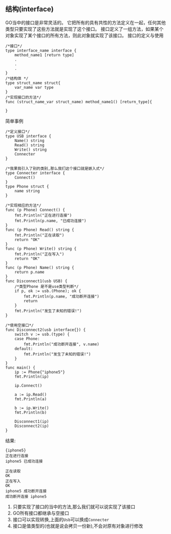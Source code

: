 ## 结构(interface)

GO当中的接口是非常灵活的。
它把所有的具有共性的方法定义在一起，任何其他类型只要实现了这些方法就是实现了这个接口。
接口定义了一组方法，如果某个对象实现了某个接口的所有方法，则此对象就实现了该接口。
接口的定义与使用
```
/*接口*/
type interface_name interface {
    method_name1 [return type]
    .
    .
    .
}
/*结构体 */
type struct_name struct{
    var_name var type
}
/*实现接口的方法*/
func (struct_name_var struct_name) method_name1() [return_type]{

}
```
简单事例
```
/*定义接口*/
type USB interface {
	Name() string
	Read() string
	Write() string
	Connecter
}

/*我果我引入了别的类别,那么我们这个接口就是嵌入式*/
type Connecter interface {
	Connect()
}
type Phone struct {
	name string
}

/*实现相应的方法*/
func (p Phone) Connect() {
	fmt.Println("正在进行连接")
	fmt.Println(p.name, "已成功连接")
}
func (p Phone) Read() string {
	fmt.Println("正在读取")
	return "OK"
}
func (p Phone) Write() string {
	fmt.Println("正在写入")
	return "OK"
}
func (p Phone) Name() string {
	return p.name
}
func Disconnect1(usb USB) {
	/*类型Phone 是不是use类型判断*/
	if p, ok := usb.(Phone); ok {
		fmt.Println(p.name, "成功断开连接")
		return
	}
	fmt.Println("发生了未知的错误!")
}

/*使用空接口*/
func Disconnect2(usb interface{}) {
	switch v := usb.(type) {
	case Phone:
		fmt.Println("成功断开连接", v.name)
	default:
		fmt.Println("发生了未知的错误!")
	}
}
func main() {
	ip := Phone{"iphone5"}
	fmt.Println(ip)

	ip.Connect()

	a := ip.Read()
	fmt.Println(a)

	b := ip.Write()
	fmt.Println(b)

	Disconnect1(ip)
	Disconnect2(ip)
}
```
结果:

```
{iphone5}
正在进行连接
iphone5 已成功连接

正在读取
OK
正在写入
OK
iphone5 成功断开连接
成功断开连接 iphone5
```
1. 只要实现了接口的当中的方法,那么我们就可以说实现了该接口
2. GO所有接口都继承与空接口
3. 接口可以实现转换,上面的`Usb`可以换成`Connecter`
4. 接口是值类型的(也就是说会拷贝一份新),不会对原有对象进行修改

